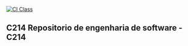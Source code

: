 [![CI Class](https://github.com/Pietro19/C214/actions/workflows/ci.yml/badge.svg)](https://github.com/Pietro19/C214/actions/workflows/ci.yml)

## C214 Repositorio de engenharia de software - C214
